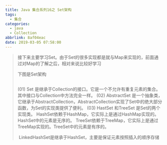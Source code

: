 ```yaml
---
title: Java 集合系列16之 Set架构
tags:
  - 集合
categories:
  - java
  - Collection
abbrlink: 8af04eac
date: 2019-03-05 07:58:00
---
```

>接下来主要学习Set。由于Set的很多实现都是就与Map来实现的，前面通过对Map的了解之后，相对来说比较好学习
>
>下图是Set架构
>
>![]()
>
>(01) Set 是继承于Collection的接口。它是一个不允许有重复元素的集合。其中接口与Collection中方法完全一样。
>(02) AbstractSet 是一个抽象类，它继承于AbstractCollection，AbstractCollection实现了Set中的绝大部分函数，为Set的实现类提供了便利。
>(03) HastSet 和TreeSet 是Set的两个实现类。
>        HashSet依赖于HashMap，它实际上是通过HashMap实现的。HashSet中的元素是无序的。
>        TreeSet依赖于TreeMap，它实际上是通过TreeMap实现的。TreeSet中的元素是有序的。
>
>​	LinkedHashSet是继承于HashSet，主要是保证元素按照插入的顺序存储
>
>